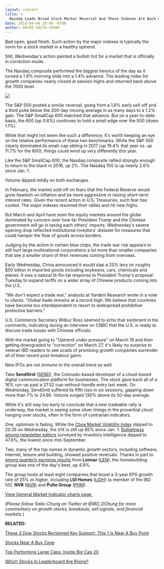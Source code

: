 ```yaml
---
layout: content
title: >-
  Nasdaq Leads Broad Stock Market Reversal And These Indexes Are Back Up In 2018
date: 2018-04-04 20:00 -0700
author: DAVID SAITO-CHUNG
---
```






Bad open, good finish. Such action by the major indexes is typically the norm for a stock market in a healthy uptrend.




Still, Wednesday's action painted a bullish tint for a market that is officially in correction mode.


The Nasdaq composite performed the biggest heroics of the day as it turned a 1.9% morning slide into a 1.4% advance. The leading index for growth companies nearly closed at session highs and returned back above the 7000 level.


![](https://www.investors.com/wp-content/uploads/2018/04/MP040418-262x300.png)


The S&P 500 posted a similar reversal, going from a 1.6% early sell-off and a third poke below the 200-day moving average in as many days to a 1.2% gain. The S&P SmallCap 600 matched that advance. But on a year-to-date basis, the 600 (up 0.6%) continues to hold a small edge over the 500 (down 1.1%).


While that might not seem like such a difference, it's worth keeping an eye on the relative performance of these two benchmarks. While the S&P 500 clearly dominated its small-cap sibling in 2017 (up 19.4% that year vs. up 11.7% for the 600), things could wind up very differently this year.


Like the S&P SmallCap 600, the Nasdaq composite rallied strongly enough to return to the black in 2018, up 2%. The Nasdaq 100 is up nearly 2.6% since Jan. 1.


Volume dipped mildly on both exchanges.


In February, the market sold off on fears that the Federal Reserve would grow hawkish on inflation and be more aggressive in raising short-term interest rates. Given the recent action in U.S. Treasuries, such fear has cooled. The major indexes resumed their rallies and hit new highs.


But March and April have seen the equity markets around the globe dominated by concern over how far President Trump and the Chinese government will go in taxing each others' imports. Wednesday's severe opening drop reflected institutional investors' distaste for measures that could hamper the flow of goods across borders.


Judging by the action in certain blue chips, the trade war risk appears to still hurt large multinational corporations a lot more than smaller companies that see a smaller share of their revenues coming from overseas.


Early Wednesday, China announced it would slap a 25% levy on roughly $50 billion in imported goods including soybeans, cars, chemicals and planes. It was a natural tit-for-tat response to President Trump's proposal Tuesday to expand tariffs on a wider array of Chinese products coming into the U.S.


"We don't expect a trade war," analysts at Yardeni Research wrote in a note to clients. "Global trade remains at a record high. We believe that countries have become too interdependent to resort to widespread prohibitive protective barriers."


U.S. Commerce Secretary Wilbur Ross seemed to echo that sentiment in his comments, indicating during an interview on CNBC that the U.S. is ready to discuss trade issues with Chinese officials.


With the market going to "Uptrend under pressure" on March 19 and then getting downgraded to "correction" on March 27, it's likely no surprise to veteran IBD readers to see scads of promising growth companies surrender all of their recent post-breakout gains.


New IPOs are not immune to the overall trend as well.



Take **SendGrid** ([SEND](https://research.investors.com/quote.aspx?symbol=SEND)), the Colorado-based developer of a cloud-based digital communication platform for businesses. The stock gave back all of a 16% run-up past a 27.52 cup-without-handle entry last week. On Wednesday, SendGrid suffered its fifth loss in six sessions, gapping down more than 7% to 24.66. Volume surged 136% above its 50-day average.


While it's still way too early to conclude that a new tradeable rally is underway, the market is seeing some silver linings in the proverbial cloud hanging over stocks, often in the form of contrarian indicators.


One, optimism is fading. While the [Cboe Market Volatility index](https://research.investors.com/psychological-market-indicators/) slipped to 20.35 on Wednesday, the VIX is still up 85% since Jan. 1. [Bullishness among newsletter editors](https://research.investors.com/psychological-market-indicators/chart?type=bullsbears) surveyed by Investors Intelligence dipped to 47.6%, the lowest since mid-September.



Two, many of the top names in dynamic growth sectors, including software, internet, leisure and building, showed positive reversals. Thanks in part to [strong quarterly earnings results](https://www.investors.com/research/ibd-industry-themes/lennar-reports-fiscal-first-quarter-earnings/) from **Lennar** ([LEN](https://research.investors.com/quote.aspx?symbol=LEN)), the homebuilding group was one of the day's best, up 4.9%.


The group hosts at least eight companies that boast a 3-year EPS growth rate of 25% or higher, including **LGI Homes** ([LGIH](https://research.investors.com/quote.aspx?symbol=LGIH)) (a member of the IBD 50), **NVR** ([NVR](https://research.investors.com/quote.aspx?symbol=NVR)) and **Pulte Group** ([PHM](https://research.investors.com/quote.aspx?symbol=PHM)).


[View General Market Indicator charts page.](https://www.investors.com/wp-content/uploads/2018/04/IBD0404152823GMI.pdf)


(*Please follow Saito-Chung on Twitter at @IBD\_DChung for more commentary on growth stocks, breakouts, sell signals, and financial markets*.)


**RELATED:**


[These 3 Dow Stocks Reclaimed Key Support; This 1 Is Near A Buy Point](https://www.investors.com/market-trend/stock-market-today/dow-jones-stocks-apple-nike-sp-500-futures/)


[Stocks Near A Buy Zone](https://www.investors.com/category/stock-lists/stocks-near-a-buy-zone/)


[Top Performing Large Caps: Inside Big Cap 20](https://www.investors.com/category/stock-lists/stocks-near-a-buy-zone/)


[Which Stocks In Leaderboard Are Rising?](https://leaderboard.investors.com/leaderboard/leaders/)


 




